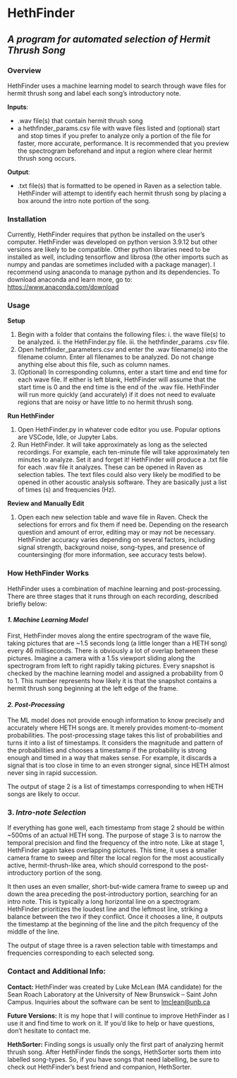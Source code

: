 
# HethFinder
## _A program for automated selection of Hermit Thrush Song_

### Overview
HethFinder uses a machine learning model to search through wave files for hermit thrush song and label each song’s introductory note.

**Inputs**:
- .wav file(s) that contain hermit thrush song
- a hethfinder_params.csv file with wave files listed and (optional) start and stop times if you prefer to analyze only a portion of the file for faster, more accurate, performance. It is recommended that you preview the spectrogram beforehand and input a region where clear hermit thrush song occurs.

**Output**:
- .txt file(s) that is formatted to be opened in Raven as a selection table. HethFinder will attempt to identify each hermit thrush song by placing a box around the intro note portion of the song.

### Installation

Currently, HethFinder requires that python be installed on the user’s computer. HethFinder was developed on python version 3.9.12 but other versions are likely to be compatible. Other python libraries need to be installed as well, including tensorflow and librosa (the other imports such as numpy and pandas are sometimes included with a package manager). I recommend using anaconda to manage python and its dependencies. To download anaconda and learn more, go to: https://www.anaconda.com/download

### Usage

**Setup**
1.	Begin with a folder that contains the following files:
    i.	the wave file(s) to be analyzed.
    ii.	the HethFinder.py file.
    iii.	the hethfinder_params .csv file.
2.	Open hethfinder_parameters.csv and enter the .wav filename(s) into the filename column. Enter all filenames to be analyzed. Do not change anything else about this file, such as column names.
3.	(Optional) In corresponding columns, enter a start time and end time for each wave file. If either is left blank, HethFinder will assume that the start time is 0 and the end time is the end of the .wav file. HethFinder will run more quickly (and accurately) if it does not need to evaluate regions that are noisy or have little to no hermit thrush song.

**Run HethFinder**
1.	Open HethFinder.py in whatever code editor you use. Popular options are VSCode, Idle, or Jupyter Labs.
2.	Run HethFinder. It will take approximately as long as the selected recordings. For example, each ten-minute file will take approximately ten minutes to analyze. Set it and forget it! HethFinder will produce a .txt file for each .wav file it analyzes. These can be opened in Raven as selection tables. The text files could also very likely be modified to be opened in other acoustic analysis software. They are basically just a list of times (s) and frequencies (Hz).

**Review and Manually Edit**
1.	Open each new selection table and wave file in Raven. Check the selections for errors and fix them if need be. Depending on the research question and amount of error, editing may or may not be necessary. HethFinder accuracy varies depending on several factors, including signal strength, background noise, song-types, and presence of countersinging (for more information, see accuracy tests below).

### How HethFinder Works

HethFinder uses a combination of machine learning and post-processing. There are three stages that it runs through on each recording, described briefly below:

#### _1. Machine Learning Model_

First, HethFinder moves along the entire spectrogram of the wave file, taking pictures that are ~1.5 seconds long (a little longer than a HETH song) every 46 milliseconds. There is obviously a lot of overlap between these pictures. Imagine a camera with a 1.5s viewport sliding along the spectrogram from left to right rapidly taking pictures. Every snapshot is checked by the machine learning model and assigned a probability from 0 to 1. This number represents how likely it is that the snapshot contains a hermit thrush song beginning at the left edge of the frame.

#### _2. Post-Processing_

The ML model does not provide enough information to know precisely and accurately where HETH songs are. It merely provides moment-to-moment probabilities. The post-processing stage takes this list of probabilities and turns it into a list of timestamps. It considers the magnitude and pattern of the probabilities and chooses a timestamp if the probability is strong enough and timed in a way that makes sense. For example, it discards a signal that is too close in time to an even stronger signal, since HETH almost never sing in rapid succession.

The output of stage 2 is a list of timestamps corresponding to when HETH songs are likely to occur.

### 3. _Intro-note Selection_

If everything has gone well, each timestamp from stage 2 should be within ~500ms of an actual HETH song. The purpose of stage 3 is to narrow the temporal precision and find the frequency of the intro note. Like at stage 1, HethFinder again takes overlapping pictures. This time, it uses a smaller camera frame to sweep and filter the local region for the most acoustically active, hermit-thrush-like area, which should correspond to the post-introductory portion of the song.

It then uses an even smaller, short-but-wide camera frame to sweep up and down the area preceding the post-introductory portion, searching for an intro note. This is typically a long horizontal line on a spectrogram. HethFinder prioritizes the loudest line and the leftmost line, striking a balance between the two if they conflict. Once it chooses a line, it outputs the timestamp at the beginning of the line and the pitch frequency of the middle of the line.

The output of stage three is a raven selection table with timestamps and frequencies corresponding to each selected song.

### Contact and Additional Info:

**Contact:** HethFinder was created by Luke McLean (MA candidate) for the Sean Roach Laboratory at the University of New Brunswick – Saint John Campus. Inquiries about the software can be sent to lmclean@unb.ca 

**Future Versions:** It is my hope that I will continue to improve HethFinder as I use it and find time to work on it. If you’d like to help or have questions, don’t hesitate to contact me.

**HethSorter:**  Finding songs is usually only the first part of analyzing hermit thrush song. After HethFinder finds the songs, HethSorter sorts them into labelled song-types. So, if you have songs that need labelling, be sure to check out HethFinder’s best friend and companion, HethSorter.
